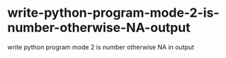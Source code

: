 # write-python-program-mode-2-is-number-otherwise-NA-output
write python program mode 2 is number otherwise NA in output
